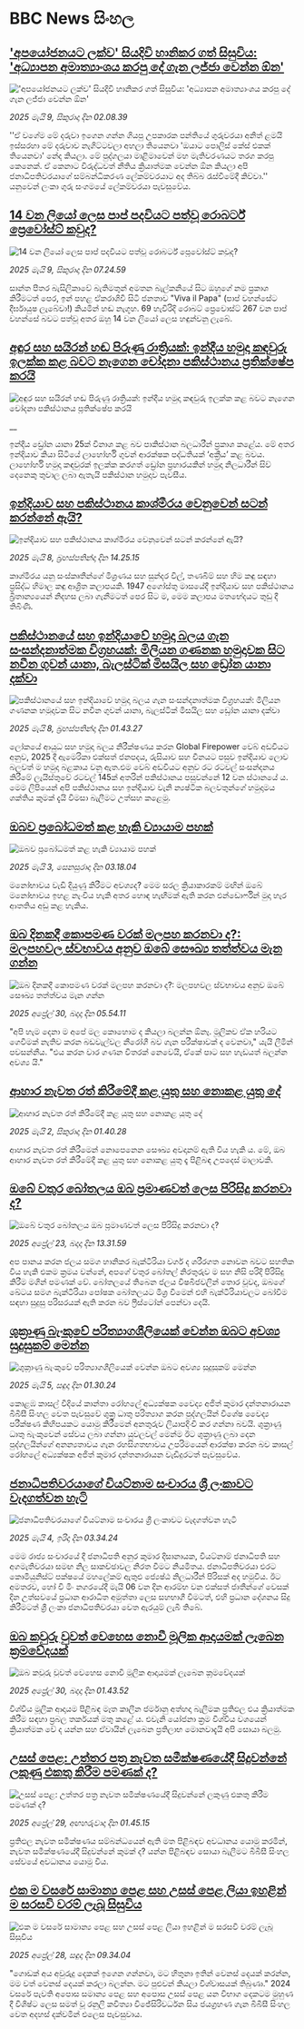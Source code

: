 # BBC News සිංහල## ['අපයෝජනයට ලක්ව' සියදිවි හානිකර ගත් සිසුවිය: 'අධ්‍යාපන අමාත්‍යාංශය කරපු දේ ගැන ලජ්ජා වෙන්න ඕන'](https://www.bbc.com/sinhala/articles/c15ngvwv4nzo?at_campaign=githubrss)!['අපයෝජනයට ලක්ව' සියදිවි හානිකර ගත් සිසුවිය: 'අධ්‍යාපන අමාත්‍යාංශය කරපු දේ ගැන ලජ්ජා වෙන්න ඕන'](https://ichef.bbci.co.uk/ace/standard/240/cpsprodpb/5573/live/58bc4100-2c9f-11f0-9517-b14d4ce1fa8a.jpg)_2025 මැයි 9, සිකුරාදා දින 02.08.39_''ඒ වගේම මේ දරුවා ඉගෙන ගන්න ගියපු උපකාරක පන්තියේ ගුරුවරයා අනිත් ළමයි ඉස්සරහා මේ දරුවාව නැගිට්ටවලා අහලා තියෙනවා 'ඔයාට පොලිස් කේස් එකක් තියෙනවා' නේද කියලා. මේ පුද්ගලයා මාළිමාවෙන් මහ මැතිවරණයට තරග කරපු කෙනෙක්. ඒ කෙනාට විරුද්ධවත් නීතිය ක්‍රියාත්මක වෙන්න ඕන කියලා අපි ජනාධිපතිවරයාගේ සම්බන්ධිකරණ ලේකම්වරයාට අද තිබ්බ රැස්වීමේදී කිව්වා.'' යනුවෙන් ලංකා ගුරු සංගමයේ ලේකම්වරයා පැවසුවේය.## [14 වන ලියෝ ලෙස පාප් පදවියට පත්වූ රොබර්ට් ප්‍රෙවෝස්ට් කවුද?](https://www.bbc.com/sinhala/articles/cp3q52jlyxpo?at_campaign=githubrss)![14 වන ලියෝ ලෙස පාප් පදවියට පත්වූ රොබර්ට් ප්‍රෙවෝස්ට් කවුද?](https://ichef.bbci.co.uk/ace/standard/240/cpsprodpb/63f5/live/85bb7c30-2ca8-11f0-8f57-b7237f6a66e6.jpg)_2025 මැයි 9, සිකුරාදා දින 07.24.59_සාන්ත පීතර බැසිලිකාවේ බැතිමතුන් අමතන බැල්කනියේ සිට ඔහුගේ නම ප්‍රකාශ කිරීමටත් පෙර, ඉන් පහළ ඒකරාශිවී සිටි ජනතාව "Viva il Papa" (පාප් වහන්සේට දීර්ඝායුෂ ලැබේවා!) කියමින් හඬ නැගූහ.
69 හැවිරිදි රොබට් ප්‍රෙවොස්ට් 267 වන පාප් වහන්සේ බවට පත්වූ අතර ඔහු 14 වන ලියෝ ලෙස හඳුන්වනු ලැබේ.## [අඳුර සහ සයිරන් හඬ පිරුණු රාත්‍රියක්: ඉන්දීය හමුදා කඳවුරු ඉලක්ක කළ බවට නැගෙන චෝදනා පකිස්ථානය ප්‍රතික්ෂේප කරයි](https://www.bbc.co.uk/sinhala/live/cq5w535jn98t?at_campaign=githubrss)![අඳුර සහ සයිරන් හඬ පිරුණු රාත්‍රියක්: ඉන්දීය හමුදා කඳවුරු ඉලක්ක කළ බවට නැගෙන චෝදනා පකිස්ථානය ප්‍රතික්ෂේප කරයි](https://ichef.bbci.co.uk/ace/standard/240/cpsprodpb/1e86/live/b5796000-2ca2-11f0-8f57-b7237f6a66e6.jpg)__ඉන්දීය ඩ්‍රෝන යානා 25ක් විනාශ කළ බව පාකිස්ථාන බලධාරීන් ප්‍රකාශ කළේය. මේ අතර ඉන්දියාව කියා සිටියේ ලාහෝර්හි ගුවන් ආරක්ෂක පද්ධතියක් ‘අක්‍රීය’ කළ බවය. ලාහෝර්හි හමුදා කඳවුරක් ඉලක්ක කරගත් ඩ්‍රෝන ප්‍රහාරයකින් හමුදා නිලධාරීන් සිව් දෙනෙකු තුවාල ලබා ඇතැයි පකිස්ථාන හමුදාව පැවසීය.## [ඉන්දියාව සහ පකිස්ථානය කාශ්මීරය වෙනුවෙන් සටන් කරන්නේ ඇයි?](https://www.bbc.com/sinhala/articles/c2ewe4n9yjjo?at_campaign=githubrss)![ඉන්දියාව සහ පකිස්ථානය කාශ්මීරය වෙනුවෙන් සටන් කරන්නේ ඇයි?](https://ichef.bbci.co.uk/ace/standard/240/cpsprodpb/517e/live/2afe1fe0-2c18-11f0-b26b-ab62c890638b.jpg)_2025 මැයි 8, බ්‍රහස්පතින්දා දින 14.25.15_කාශ්මීරය යනු සංස්කෘතීන්ගේ මිශ්‍රණය සහ සුන්දර විල්, තණබිම් සහ හිම කඳු සඳහා ප්‍රසිද්ධ හිමාල කඳු ආශ්‍රිත කලාපයකි.
1947 අගෝස්තු මාසයේදී ඉන්දියාව සහ පකිස්ථානය බ්‍රිතාන්‍යයෙන් නිදහස ලබා ගැනීමටත් පෙර සිට ම, මෙම කලාපය මතභේදයට තුඩු දී තිබිණි.## [පකිස්ථානයේ සහ ඉන්දියාවේ හමුදා බලය ගැන සංසන්දනාත්මක විග්‍රහයක්: මිලියන ගණනක හමුදාවක සිට නවීන ගුවන් යානා, බැලස්ටික් මිසයිල සහ ඩ්‍රෝන යානා දක්වා](https://www.bbc.com/sinhala/articles/cyvqv5m5vn3o?at_campaign=githubrss)![පකිස්ථානයේ සහ ඉන්දියාවේ හමුදා බලය ගැන සංසන්දනාත්මක විග්‍රහයක්: මිලියන ගණනක හමුදාවක සිට නවීන ගුවන් යානා, බැලස්ටික් මිසයිල සහ ඩ්‍රෝන යානා දක්වා](https://ichef.bbci.co.uk/ace/standard/240/cpsprodpb/37b5/live/ec02def0-2b29-11f0-b26b-ab62c890638b.jpg)_2025 මැයි 8, බ්‍රහස්පතින්දා දින 01.43.27_ලෝකයේ ආයුධ සහ හමුදා බලය නිරීක්ෂණය කරන Global Firepower වෙබ් අඩවියට අනුව, 2025 දී ඇමෙරිකා එක්සත් ජනපදය, රුසියාව සහ චීනයට පසුව ඉන්දියාව ලොව බලවත් ම හමුදා බළකාය වනු ඇත.එම වෙබ් අඩවියට අනුව රට රටවල් සංසන්දනය කිරීමේ ලැයිස්තුවේ රටවල් 145ක් අතරින් පකිස්ථානය පසුවන්නේ 12 වන ස්ථානයේ ය. මෙම ලිපියෙන් අපි පකිස්ථානය සහ ඉන්දියාව වැනි න්‍යෂ්ටික බලවතුන්ගේ හමුදාමය ශක්තිය කුමක් දැයි විමසා බැලීමට උත්සහ කළෙමු.## [ඔබව ප්‍රබෝධමත් කළ හැකි ව්‍යායාම පහක්](https://www.bbc.com/sinhala/articles/cvgnyxeq29vo?at_campaign=githubrss)![ඔබව ප්‍රබෝධමත් කළ හැකි ව්‍යායාම පහක්](https://ichef.bbci.co.uk/ace/standard/240/cpsprodpb/c2df/live/6ee92ee0-f881-11ef-8c03-7dfdbeeb2526.jpg)_2025 මැයි 3, සෙනසුරාදා දින 03.18.04_මනෝභාවය වැඩි දියුණු කිරීමට අවශ්‍යද? මෙම සරල ක්‍රියාකාරකම් මඟින් ඔබේ මනෝභාවය ඉහළ නැංවිය හැකි අතර හොඳ හැඟීමක් ඇති කරන එන්ඩොර්ෆින් මුදා හැර ආතතිය අඩු කළ හැකිය.## [ඔබ දිනකදී කොපමණ වරක් මලපහ කරනවා ද?: මලපහවල ස්වභාවය අනුව ඔබේ සෞඛ්‍ය තත්ත්වය මැන ගන්න](https://www.bbc.com/sinhala/articles/c7vngr9vzjyo?at_campaign=githubrss)![ඔබ දිනකදී කොපමණ වරක් මලපහ කරනවා ද?: මලපහවල ස්වභාවය අනුව ඔබේ සෞඛ්‍ය තත්ත්වය මැන ගන්න](https://ichef.bbci.co.uk/ace/standard/240/cpsprodpb/132b/live/d83f4020-2584-11f0-8f57-b7237f6a66e6.jpg)_2025 අප්‍රේල් 30, බදාදා දින 05.54.11_"අපි හැම දෙනා ම අපේ මල කොහොම ද කියලා බලන්න ඕනෑ. මූලිකව ඒක හරියට ගෙවීමක් නැතිව කරන බඩවැල්වල නීරෝගී බව ගැන පරීක්ෂාවක් ද වෙනවා," යැයි ලීමින් පවසන්නීය. "එය කරන වාර ගණන විතරක් නෙවෙයි, ඒකේ පාට සහ හැඩයත් බලන්න අවශ්‍ය යි."## [ආහාර නැවත රත් කිරීමේදී කළ යුතු සහ නොකළ යුතු දේ](https://www.bbc.com/sinhala/articles/c0qnv7v7geyo?at_campaign=githubrss)![ආහාර නැවත රත් කිරීමේදී කළ යුතු සහ නොකළ යුතු දේ](https://ichef.bbci.co.uk/ace/standard/240/cpsprodpb/e80e/live/da8c7640-270a-11f0-9e4a-6f96a0b3fa50.jpg)_2025 මැයි 2, සිකුරාදා දින 01.40.28_ආහාර නැවත රත් කිරීමෙන් නොපෙනෙන සෞඛ්‍ය අවදානම් ඇති විය හැකි ය.  මේ, ඔබ ආහාර නැවත රත් කිරීමේදී කළ යුතු සහ නොකළ යුතු දෑ පිළිබඳ උපදෙස් මාලාවකි.## [ඔබේ වතුර බෝතලය ඔබ ප්‍රමාණවත් ලෙස පිරිසිදු කරනවා ද?](https://www.bbc.com/sinhala/articles/c8je3y9xzrxo?at_campaign=githubrss)![ඔබේ වතුර බෝතලය ඔබ ප්‍රමාණවත් ලෙස පිරිසිදු කරනවා ද?](https://ichef.bbci.co.uk/ace/standard/240/cpsprodpb/5830/live/763b15c0-1e86-11f0-91c2-a77218b5dd61.jpg)_2025 අප්‍රේල් 23, බදාදා දින 13.31.59_අප පානය කරන ජලය සමග හානිකර බැක්ටීරියා වර්ග ද ශරීරගත නොවන බවට සහතික විය හැකි එකම ක්‍රමය වන්නේ, අපගේ වතුර බෝතල් නිරතුරුව ම සහ නිසි පරිදි පිරිසිදු කිරීම මගින් පමණක් වේ. බෝතලයේ තිබෙන ජලය විෂබීජවලින් තොර වූවද, ඔබගේ ඛේටය සමග බැක්ටීරියා පෝෂක බෝතලයට මිශ්‍ර වීමෙන් එහි බැක්ටීරියාවලට බෝවීම සඳහා සුදුසු පරිසරයක් ඇති කරන බව ෆ්‍රීස්ටෝන් පෙන්වා දෙයි.## [ශුක්‍රාණු බැංකුවේ පරිත්‍යාගශීලියෙක් වෙන්න ඔබට අවශ්‍ය සුදුසුකම් මෙන්න](https://www.bbc.com/sinhala/articles/cze1zxr1erdo?at_campaign=githubrss)![ශුක්‍රාණු බැංකුවේ පරිත්‍යාගශීලියෙක් වෙන්න ඔබට අවශ්‍ය සුදුසුකම් මෙන්න](https://ichef.bbci.co.uk/ace/standard/240/cpsprodpb/5f9b/live/bc92d880-2978-11f0-8c66-ebf25fc2cfef.jpg)_2025 මැයි 5, සඳුදා දින 01.30.24_කොළඹ කාසල් වීදියේ කාන්තා රෝහලේ අධ්‍යක්ෂක වෛද්‍ය අජිත් කුමාර දන්තනාරායන බීබීසී සිංහල වෙත පැවසුවේ ශුක්‍ර ධාතු පරිත්‍යාග කරන පුද්ගලයින් විශේෂ වෛද්‍ය පරීක්ෂණ කිහිපයකට යොමු කිරීමෙන් අනතුරුව ලියාපදිංචි කර ගන්නා බවයි.
ශුක්‍රාණු ධාතු බැංකුවෙන් සේවය ලබා ගන්නා යුවලවල් මෙන්ම ඊට ශුක්‍රාණු ලබා දෙන පුද්ගලයින්ගේ අනන්‍යතාවය ගැන රහසිගතභාවය උපරිමයෙන් ආරක්ෂා කරන බව කාසල් රෝහලේ අධ්‍යක්ෂක අජිත් කුමාර දන්තනාරායන වැඩිදුරටත් පැවසුවේය.## [ජනාධිපතිවරයාගේ වියට්නාම සංචාරය ශ්‍රී ලංකාවට වැදගත්වන හැටි](https://www.bbc.com/sinhala/articles/cn80mpygz2eo?at_campaign=githubrss)![ජනාධිපතිවරයාගේ වියට්නාම සංචාරය ශ්‍රී ලංකාවට වැදගත්වන හැටි](https://ichef.bbci.co.uk/ace/standard/240/cpsprodpb/672a/live/f08882c0-28e7-11f0-8f57-b7237f6a66e6.jpg)_2025 මැයි 4, ඉරිදා දින 03.34.24_මෙම රාජ්‍ය සංචාරයේ දී ජනාධිපති අනුර කුමාර දිසානායක, වියට්නාම් ජනාධිපති සහ අගමැතිවරයා සමඟ නිල සාකච්ඡාවල නිරත වීමට නියමිතය. ජනාධිපතිවරයා එරට කොමියුනිස්ට් පක්ෂයේ මහලේකම් ඇතුළු ජ්‍යෙෂ්ඨ නිලධාරීන් පිරිසක් අද හමුවිය.
ඊට අමතරව, හෝ චි මිං නගරයේදී මැයි 06 වන දින ආරම්භ වන එක්සත් ජාතීන්ගේ වෙසක් දින උත්සවයේ ප්‍රධාන ආරාධිත අමුත්තා ලෙස සහභාගී වීමටත්, එහි ප්‍රධාන දේශනය සිදු කිරීමටත් ශ්‍රී ලංකා ජනාධිපතිවරයා වෙත ඇරයුම් ලැබී තිබේ.## [ඔබ කවුරු වුවත් වෙහෙස නොවී මූලික ආදායමක් ලැබෙන ක්‍රමවේදයක්](https://www.bbc.com/sinhala/articles/cp34xpp5evyo?at_campaign=githubrss)![ඔබ කවුරු වුවත් වෙහෙස නොවී මූලික ආදායමක් ලැබෙන ක්‍රමවේදයක්](https://ichef.bbci.co.uk/ace/standard/240/cpsprodpb/300c/live/f1056b00-2662-11f0-8c66-ebf25fc2cfef.jpg)_2025 අප්‍රේල් 30, බදාදා දින 01.43.52_විශ්වීය මූලික ආදායම පිළිබඳ මෑත කාලීන ජර්මානු අත්හදා බැලීමක ප්‍රතිඵල එය ක්‍රියාත්මක කිරීම සඳහා ප්‍රබල තර්කයක් මතු කළේ ය. එවැනි යෝජනා ක්‍රම විශ්වීය වශයෙන් ක්‍රියාත්මක වේ ද යන්න සහ ඒවායින් ලැබෙන ප්‍රතිලාභ මොනවාදැයි අපි සොයා බලමු.## [උසස් පෙළ: උත්තර පත්‍ර නැවත සමීක්ෂණයේදී සිදුවන්නේ ලකුණු එකතු කිරීම පමණක් ද?](https://www.bbc.com/sinhala/articles/c75dyr4l3w1o?at_campaign=githubrss)![උසස් පෙළ: උත්තර පත්‍ර නැවත සමීක්ෂණයේදී සිදුවන්නේ ලකුණු එකතු කිරීම පමණක් ද?](https://ichef.bbci.co.uk/ace/standard/240/cpsprodpb/21fb/live/9c7f8420-2433-11f0-8c2e-77498b1ce297.jpg)_2025 අප්‍රේල් 29, අඟහරුවාදා දින 01.45.15_ප්‍රතිඵල නැවත සමීක්ෂණය සම්බන්ධයෙන් ඇති මත පිළිබඳව අවධානය යොමු කරමින්, නැවත සමීක්ෂණයේදී සිදුවන්නේ කුමක් ද? යන්න පිළිබඳව සොයා බැලීමට බීබීසී සිංහල සේවයේ අවධානය යොමු විය.## [එක ම වසරේ සාමාන්‍ය පෙළ සහ උසස් පෙළ ලියා ඉහළින් ම සරසවි වරම් ලැබූ සිසුවිය](https://www.bbc.com/sinhala/articles/c9ve2e1z9xgo?at_campaign=githubrss)![එක ම වසරේ සාමාන්‍ය පෙළ සහ උසස් පෙළ ලියා ඉහළින් ම සරසවි වරම් ලැබූ සිසුවිය](https://ichef.bbci.co.uk/ace/standard/240/cpsprodpb/e949/live/c5a7c020-240f-11f0-9c65-a5c3dc449bf3.jpg)_2025 අප්‍රේල් 28, සඳුදා දින 09.34.04_"ගොඩක් අය අවුරුදු දෙකක් ඉගෙන ගන්නවා, මට හිතුනා ඉතින් වෙනස් දෙයක් කරන්න, මම වත් වෙනස් දෙයක් කරලා බලන්න. මට පුළුවන් කියලා විශ්වාසයක් තිබුණා."
2024 වසරේ පැවති අපොස සමාන්‍ය පෙළ සහ අපොස උසස් පෙළ යන විභාග දෙකටම මුහුණ දී විශිෂ්ට ලෙස සමත් වූ රනුලි කවිත්‍යා විජේසිරිවර්ධන සිය ජයග්‍රහණ ගැන බීබීසී සිංහල වෙත අදහස් දක්වමින් එලෙස පැවසුවාය.